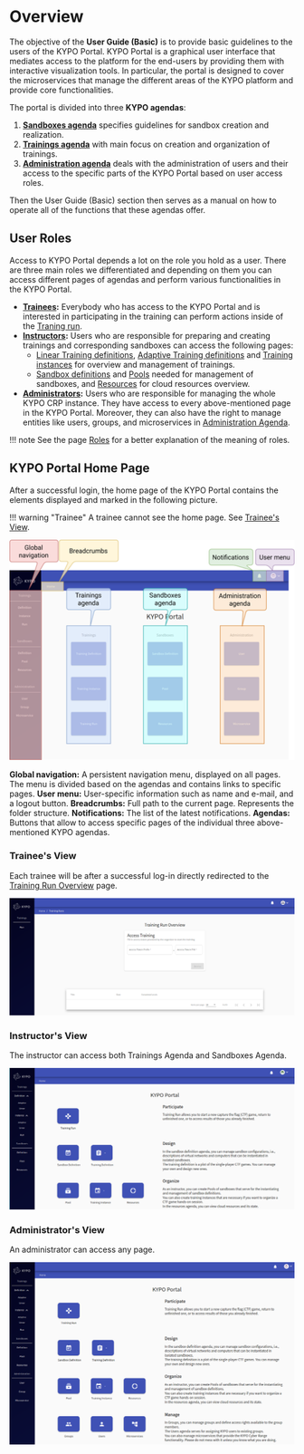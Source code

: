 # Overview

The objective of the **User Guide (Basic)** is to provide basic guidelines to the users of the KYPO Portal. KYPO Portal is a graphical user interface that mediates access to the platform for the end-users by providing them with interactive visualization tools. In particular, the portal is designed to cover the microservices that manage the different areas of the KYPO platform and provide core functionalities.

The portal is divided into three **KYPO agendas**:

1. **[Sandboxes agenda](../sandbox-agenda/sandbox-agenda-overview/)** specifies guidelines for sandbox creation and realization. 
2. **[Trainings agenda](../training-agenda/training-agenda-overview/)** with main focus on creation and organization of trainings.
3. **[Administration agenda](../administration-agenda/administration-agenda-overview/)** deals with the administration of users and their access to the specific parts of the KYPO Portal based on user access roles.

Then the User Guide (Basic) section then serves as a manual on how to operate all of the functions that these agendas offer.

## User Roles

Access to KYPO Portal depends a lot on the role you hold as a user. There are three main roles we differentiated and depending on them you can access different pages of agendas and perform various functionalities in the KYPO Portal.

* **[Trainees](#trainees-view):** Everybody who has access to the KYPO Portal and is interested in participating in the training can perform actions inside of the [Traning run](../training-agenda/training-run/).
* **[Instructors](#instructors-view):** Users who are responsible for preparing and creating trainings and corresponding sandboxes can access the following pages: 
    * [Linear Training definitions](../training-agenda/training-definition/linear-training-definition/), [Adaptive Training definitions](../training-agenda/training-definition/adaptive-training-definition/) and [Training instances](../training-agenda/training-instance/) for overview and management of trainings. 
    * [Sandbox definitions](../sandbox-agenda/sandbox-definition/) and [Pools](../sandbox-agenda/pool/) needed for management of sandboxes, and [Resources](../sandbox-agenda/resources/) for cloud resources overview.
* **[Administrators](#administrators-view):** Users who are responsible for managing the whole KYPO CRP instance. They have access to every above-mentioned page in the KYPO Portal. Moreover, they can also have the right to manage entities like users, groups, and microservices in [Administration Agenda](../administration-agenda/administration-agenda-overview/). 

!!! note
    See the page [Roles](../../user-guide-advanced/users-and-groups/roles/) for a better explanation of the meaning of roles.


## KYPO Portal Home Page

After a successful login, the home page of the KYPO Portal contains the elements displayed and marked in the following picture. 

!!! warning "Trainee"
    A trainee cannot see the home page. See [Trainee's View](#trainees-view).

![KYPO-home-page](../img/user-guide-basic/KYPO-home-page.png)


**Global navigation:** A persistent navigation menu, displayed on all pages. The menu is divided based on the agendas and contains links to specific pages.
**User menu:** User-specific information such as name and e-mail, and a logout button.
**Breadcrumbs:** Full path to the current page. Represents the folder structure.
**Notifications:** The list of the latest notifications.
**Agendas:** Buttons that allow to access specific pages of the individual three above-mentioned KYPO agendas. 



### Trainee's View
Each trainee will be after a successful log-in directly redirected to the [Training Run Overview](../training-agenda/training-run/#training-runs-overview) page. 

![KYPO-home-page-trainee](../img/user-guide-basic/KYPO-home-page-trainee.png)


### Instructor's View
The instructor can access both Trainings Agenda and Sandboxes Agenda. 

![KYPO-home-page-trainee](../img/user-guide-basic/KYPO-home-page-instructor.png)

### Administrator's View 

An administrator can access any page. 

![KYPO-home-page-admin](../img/user-guide-basic/KYPO-home-page-admin.png)

